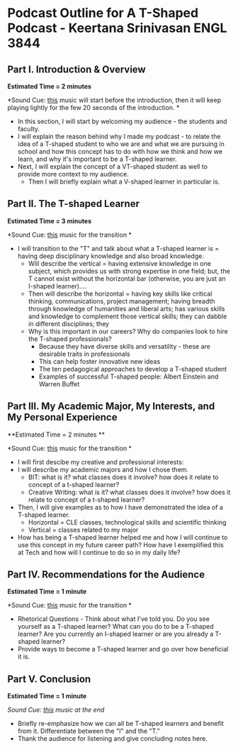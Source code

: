 # Podcast Outline for A T-Shaped Podcast - Keertana Srinivasan ENGL 3844

## Part I. Introduction & Overview 
**Estimated Time = 2 minutes**

*Sound Cue: [this](https://www.freesound.org/people/Setuniman/sounds/274787/) music will start before the introduction, then it will keep playing lightly for the few 20 seconds of the introduction. *
* In this section, I will start by welcoming my audience - the students and
  faculty. 
* I will explain the reason behind why I made my podcast - to relate the idea
  of a T-shaped student to who we are and what we are pursuing in school and how
  this concept has to do with how we think and how we learn, and why it's important to be a T-shaped learner.
* Next, I will explain the concept of a VT-shaped student as well to provide more context to my
  audience.
    * Then I will briefly explain what a V-shaped learner in particular is.


    
## Part II. The T-shaped Learner
**Estimated Time = 3 minutes**

*Sound Cue: [this](http://freemusicarchive.org/music/Kevin_Hartnell/CC_BY-SA_40/Kevin_Hartnell_-_CC_BY-SA_40_-_20_Transitional_1) music for the transition *

* I will transition to the "T" and talk about what a T-shaped learner is = having deep disciplinary knowledge and also broad knowledge. 
     * Will describe the vertical = having extensive knowledge in one subject, which provides us with strong expertise in one field; but, the T cannot exist without the horizontal bar (otherwise, you are just an I-shaped learner)....
     * Then will describe the horizontal = having key skills like critical thinking, communications, project management; having breadth through knowledge of humanities and liberal arts; has various skills and knowledge to complement those vertical skills; they can dabble in different disciplines; they
     * Why is this important in our careers? Why do companies look to hire the T-shaped professionals?
         * Because they have diverse skills and versatility - these are
           desirable traits in professionals
         * This can help foster innovative new ideas
         * The ten pedagogical approaches to develop a T-shaped student
         * Examples of successful T-shaped people: Albert Einstein and
           Warren Buffet
         

## Part III. My Academic Major, My Interests, and My Personal Experience
**Estimated Time = 2 minutes **

*Sound Cue: [this](http://freemusicarchive.org/music/Kevin_Hartnell/CC_BY-SA_40/Kevin_Hartnell_-_CC_BY-SA_40_-_20_Transitional_1) music for the transition *

* I will first descibe my creative and professional interests: 
* I will describe my academic majors and how I chose them. 
    * BIT: what is it? what classes does it involve? how does it relate to concept of a t-shaped learner?
    * Creative Writing: what is it? what classes does it involve? how does it relate to concept of a t-shaped learner?
* Then, I will give examples as to how I have demonstrated the idea of a T-shaped learner.
    * Horizontal = CLE classes, technological skills and scientific thinking
    * Vertical = classes related to my major
* How has being a T-shaped learner helped me and how I will continue to use this concept in my future career path? How have I exemplified this at Tech and how will I continue to do so in my daily life?

## Part IV. Recommendations for the Audience
**Estimated Time = 1 minute**

*Sound Cue: [this](http://freemusicarchive.org/music/Kevin_Hartnell/CC_BY-SA_40/Kevin_Hartnell_-_CC_BY-SA_40_-_20_Transitional_1) music for the transition *

* Rhetorical Questions - Think about what I've told you. Do you see yourself as a T-shaped learner? What can you do to be a T-shaped learner? Are you currently an I-shaped learner or are you already a T-shaped learner?
* Provide ways to become a T-shaped learner and go over how beneficial it is.

## Part V. Conclusion
**Estimated Time = 1 minute**

*Sound Cue: [this](https://archive.org/details/Transition_201308) music at the end*

* Briefly re-emphasize how we can all be T-shaped learners and benefit from it. Differentiate between the "I" and the "T."
* Thank the audience for listening and give concluding notes here.


